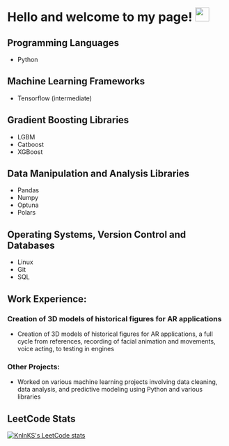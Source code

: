 <h1>Hello and welcome to my page!</a> 
<img src="https://github.com/blackcater/blackcater/raw/main/images/Hi.gif" height="32"/></h1>
<h2>Programming Languages</h2>
<ul>
  <li>Python</li>
</ul>

<h2>Machine Learning Frameworks</h2>
<ul>
  <li>Tensorflow (intermediate)</li>
</ul>

<h2>Gradient Boosting Libraries</h2>
<ul>
  <li>LGBM</li>
  <li>Catboost</li>
  <li>XGBoost</li>
</ul>

<h2>Data Manipulation and Analysis Libraries</h2>
<ul>
  <li>Pandas</li>
  <li>Numpy</li>
  <li>Optuna</li>
  <li>Polars</li>
</ul>

<h2>Operating Systems, Version Control and Databases</h2>
<ul>
  <li>Linux</li>
  <li>Git</li>
  <li>SQL</li>
</ul>

<h2>Work Experience:</h2>

<h3>Creation of 3D models of historical figures for AR applications</h3>
<ul>
  <li>Creation of 3D models of historical figures for AR applications, a full cycle from references, recording of facial animation and movements, voice acting, to testing in engines</li>
</ul>

<h3>Other Projects:</h3>
<ul>
  <li>Worked on various machine learning projects involving data cleaning, data analysis, and predictive modeling using Python and various libraries</li>
</ul>
  <h2>LeetCode Stats</h2>
  
  [![KnlnKS's LeetCode stats](https://leetcode-stats-six.vercel.app/api?username=Dicere&theme=dark)](https://leetcode.com/Dicere/)
